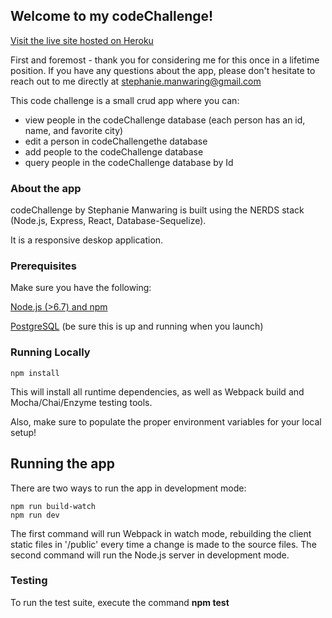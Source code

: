 ## Welcome to my codeChallenge!

[Visit the live site hosted on Heroku](https://silent-salutations.herokuapp.com/)

First and foremost - thank you for considering me for this once in a lifetime position.
If you have any questions about the app, please don't hesitate to reach out to me directly at stephanie.manwaring@gmail.com

This code challenge is a small crud app where you can:
* view people in the codeChallenge database (each person has an id, name, and favorite city)
* edit a person in codeChallengethe database 
* add people to the codeChallenge database
* query people in the codeChallenge database by Id

### About the app

codeChallenge by Stephanie Manwaring is built using the NERDS stack (Node.js, Express, React, Database-Sequelize).

It is a responsive deskop application. 

### Prerequisites

Make sure you have the following:

[Node.js (>6.7) and npm](https://nodejs.org/en/)

[PostgreSQL](https://www.postgresql.org/) (be sure this is up and running when you launch)

### Running Locally

```
npm install

```
This will install all runtime dependencies, as well as Webpack build and Mocha/Chai/Enzyme testing tools.

Also, make sure to populate the proper environment variables for your local setup!


## Running the app

There are two ways to run the app in development mode:

```
npm run build-watch
npm run dev

```
The first command will run Webpack in watch mode, rebuilding the client static files in '/public' every time a change is made to the source files. The second command will run the Node.js server in development mode.


### Testing
To run the test suite, execute the command **npm test**










